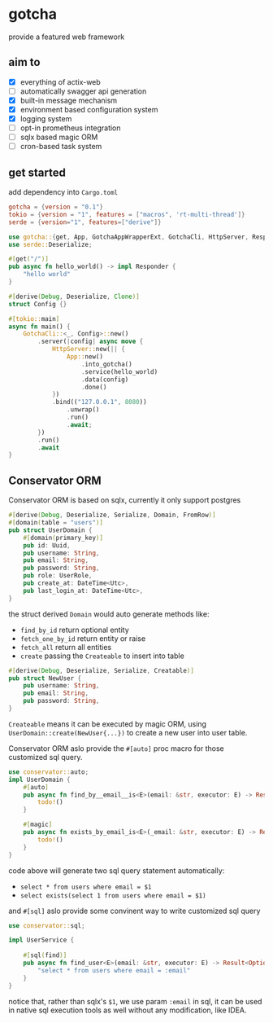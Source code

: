 # gotcha
provide a featured web framework

## aim to
 - [x] everything of actix-web
 - [ ] automatically swagger api generation
 - [x] built-in message mechanism
 - [x] environment based configuration system
 - [x] logging system
 - [ ] opt-in prometheus integration
 - [ ] sqlx based magic ORM
 - [ ] cron-based task system

## get started
add dependency into `Cargo.toml`
```toml
gotcha = {version = "0.1"}
tokio = {version = "1", features = ["macros", 'rt-multi-thread']}
serde = {version="1", features=["derive"]}
```
```rust
use gotcha::{get, App, GotchaAppWrapperExt, GotchaCli, HttpServer, Responder};
use serde::Deserialize;

#[get("/")]
pub async fn hello_world() -> impl Responder {
    "hello world"
}

#[derive(Debug, Deserialize, Clone)]
struct Config {}

#[tokio::main]
async fn main() {
    GotchaCli::<_, Config>::new()
        .server(|config| async move {
            HttpServer::new(|| {
                App::new()
                    .into_gotcha()
                    .service(hello_world)
                    .data(config)
                    .done()
            })
            .bind(("127.0.0.1", 8080))
                .unwrap()
                .run()
                .await;
        })
        .run()
        .await
}
```

## Conservator ORM

Conservator ORM is based on sqlx, currently it only support postgres

```rust
#[derive(Debug, Deserialize, Serialize, Domain, FromRow)]
#[domain(table = "users")]
pub struct UserDomain {
    #[domain(primary_key)]
    pub id: Uuid,
    pub username: String,
    pub email: String,
    pub password: String,
    pub role: UserRole,
    pub create_at: DateTime<Utc>,
    pub last_login_at: DateTime<Utc>,
}
```
the struct derived `Domain` would auto generate methods like:
- `find_by_id` return optional entity
- `fetch_one_by_id` return entity or raise
- `fetch_all` return all entities
- `create` passing the `Createable` to insert into table

```rust 
#[derive(Debug, Deserialize, Serialize, Creatable)]
pub struct NewUser {
    pub username: String,
    pub email: String,
    pub password: String,
}
```

`Createable` means it can be executed by magic ORM, using `UserDomain::create(NewUser{...})` to create a new user into
user table.

Conservator ORM aslo provide the `#[auto]` proc macro for those customized sql query.
```rust
use conservator::auto;
impl UserDomain {
    #[auto]
    pub async fn find_by__email__is<E>(email: &str, executor: E) -> Result<Option<UserEntity>, Error> {
        todo!()
    }

    #[magic]
    pub async fn exists_by_email_is<E>(_email: &str, executor: E) -> Result<bool, Error> {
        todo!()
    }
}
```
code above will generate two sql query statement automatically:
 - `select * from users where email = $1`
 - `select exists(select 1 from users where email = $1)`

and `#[sql]` aslo provide some convinent way to write customized sql query
```rust
use conservator::sql;

impl UserService {
    
    #[sql(find)]
    pub async fn find_user<E>(email: &str, executor: E) -> Result<Option<UserEntity>, Error> {
        "select * from users where email = :email"
    }
}
```
notice that, rather than sqlx's `$1`, we use param `:email` in sql, it can be used in native sql execution tools as well without any modification, like IDEA.